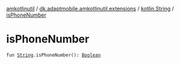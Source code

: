 [amkotlinutil](../../index.md) / [dk.adaptmobile.amkotlinutil.extensions](../index.md) / [kotlin.String](index.md) / [isPhoneNumber](is-phone-number.md)

# isPhoneNumber

`fun `[`String`](https://kotlinlang.org/api/latest/jvm/stdlib/kotlin/-string/index.html)`.isPhoneNumber(): `[`Boolean`](https://kotlinlang.org/api/latest/jvm/stdlib/kotlin/-boolean/index.html)